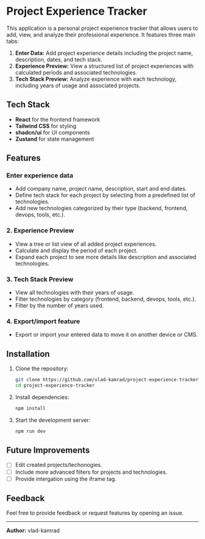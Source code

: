 # Project Experience Tracker

This application is a personal project experience tracker that allows users to add, view, and analyze their professional experience. It features three main tabs:

1. **Enter Data:** Add project experience details including the project name, description, dates, and tech stack.
2. **Experience Preview:** View a structured list of project experiences with calculated periods and associated technologies.
3. **Tech Stack Preview:** Analyze experience with each technology, including years of usage and associated projects.

## Tech Stack

- **React** for the frontend framework
- **Tailwind CSS** for styling
- **shadcn/ui** for UI components
- **Zustand** for state management

## Features

### Enter experience data

- Add company name, project name, description, start and end dates.
- Define tech stack for each project by selecting from a predefined list of technologies.
- Add new technologies categorized by their type (backend, frontend, devops, tools, etc.).

### 2. Experience Preview

- View a tree or list view of all added project experiences.
- Calculate and display the period of each project.
- Expand each project to see more details like description and associated technologies.

### 3. Tech Stack Preview

- View all technologies with their years of usage.
- Filter technologies by category (frontend, backend, devops, tools, etc.).
- Filter by the number of years used.

### 4. Export/import feature

- Export or import your entered data to move it on another device or CMS.

## Installation

1. Clone the repository:

   ```bash
   git clone https://github.com/vlad-kamrad/project-experience-tracker.git>
   cd project-experience-tracker
   ```

2. Install dependencies:

   ```bash
   npm install
   ```

3. Start the development server:

   ```bash
   npm run dev
   ```

## Future Improvements

- [ ] Edit created projects/techonogies.
- [ ] Include more advanced filters for projects and technologies.
- [ ] Provide intergation using the iframe tag.

## Feedback

Feel free to provide feedback or request features by opening an issue.

---
**Author:** vlad-kamrad
